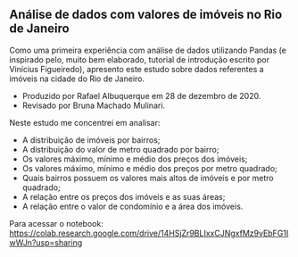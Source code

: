 ## Análise de dados com valores de imóveis no Rio de Janeiro

Como uma primeira experiência com análise de dados utilizando Pandas (e inspirado pelo, muito bem elaborado, tutorial de introdução escrito por Vinícius Figueiredo), apresento este estudo sobre dados referentes a imóveis na cidade do Rio de Janeiro.

- Produzido por Rafael Albuquerque em 28 de dezembro de 2020.
- Revisado por Bruna Machado Mulinari.

Neste estudo me concentrei em analisar:

- A distribuição de imóveis por bairros;
- A distribuição do valor de metro quadrado por bairro;
- Os valores máximo, mínimo e médio dos preços dos imóveis;
- Os valores máximo, mínimo e médio dos preços por metro quadrado;
- Quais bairros possuem os valores mais altos de imóveis e por metro quadrado;
- A relação entre os preços dos imóveis e as suas áreas;
- A relação entre o valor de condomínio e a área dos imóveis.

Para acessar o notebook: https://colab.research.google.com/drive/14HSjZr9BLIxxCJNgxfMz9vEbFG1IwWJn?usp=sharing

